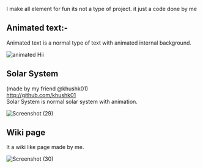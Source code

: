 I make all element for fun its not a type of project. it just a code done by me

## Animated text:-
Animated text is a normal type of text with animated internal background.

![animated Hii](https://github.com/harshsinghcs/MY-PROJECT/assets/115187902/a372f18a-041a-4284-87e5-af8da9cfb7f4)

## Solar System
(made by my friend @khushk01)<br>http://github.com/khushk01<br>
Solar System is normal solar system with animation.

![Screenshot (29)](https://github.com/harshsinghcs/MY-PROJECT/assets/115187902/f0eb6563-7e71-40be-910c-6563f8002471)

## Wiki page
It a wiki like page made by me.

![Screenshot (30)](https://github.com/harshsinghcs/MY-PROJECT/assets/115187902/411be29b-f37f-4d36-968d-404d54a1442b)
